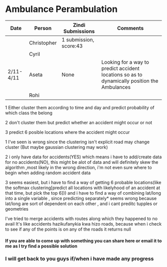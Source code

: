 # Ambulance Perambulation


|Date | Person |Zindi Submissions| Comments |
|---|---|---|---|
|  |Christopher  |1 submission, score:43 |  |
|  |Cyril |  |  |
| 2/11-4/11 | Aseta | None |Looking for a way to predict accident locations so as to dynamically position the Ambulances |
|  |Rohi |  |  |

1 Either cluster them according to time and day and predict probability of which class the belong

2 don't cluster them but predict whether an accident might occur or not 

3 predict 6 posible locations where the accident might occur


1 I've seen is wrong since the clustering isn't explicit road may change cluster
(But maybe gaussian clustering may work)

2 i only have data for accidents(YES) which means i have to add/create data for no accidents(NO), this might 
be alot of data and will definitely skew the algorithm ,most likely in the wrong direction, i'm not even sure 
where to begin when adding random accident data

3 seems easiest, but i have to find a way of getting 6 probable locations(like the softmax clustering[predict all 
locations with likelyhood of an accident at that time, but pick the top 6])) 
and i have to find a way of combining lat/long into a single variable , since predicting separately* seems 
wrong because lat/long are sort of dependent on each other , and i cant preditc tupples or geometries 

I've tried to merge accidents with routes along which they happened to no avail
It's like accidents hazikufanykia kwa hizo roads, because
when i check to see if any of the points is on any of the roads it returns null

#### If you are able to come up with something you can share here or email it to me as I try find a possible solution


### I will get back to you guys if/when i have made any progress
